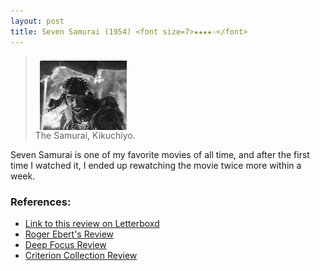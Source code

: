 ```yaml
---
layout: post
title: Seven Samurai (1954) <font size=7>★★★★☆</font>
---
```


> <img align="center" src="https://raw.githubusercontent.com/abadari3/abadari3.github.io/master/_images/sevensamurai1.jpeg" style="margin-right: 7px;margin-left: 7px;margin-top: 7px;width: 30%"> <br>
> The Samurai, Kikuchiyo.

Seven Samurai is one of my favorite movies of all time, and after the first time I watched it, I ended up rewatching the movie twice more within a week. 

### References:
- [Link to this review on Letterboxd]()
- [Roger Ebert's Review](https://www.rogerebert.com/reviews/great-movie-the-seven-samurai-1954)
- [Deep Focus Review](https://deepfocusreview.com/definitives/seven-samurai/)
- [Criterion Collection Review](https://www.criterion.com/current/posts/19-seven-samurai)

<!-- 

    [NbConvertApp] Converting notebook post.ipynb to markdown
    [NbConvertApp] Writing 942 bytes to _posts/2022-12-24-Seven Samurai 1954.md


-->
